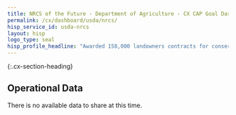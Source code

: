 ```yaml
---
title: NRCS of the Future - Department of Agriculture - CX CAP Goal Dashboard
permalink: /cx/dashboard/usda/nrcs/
hisp_service_id: usda-nrcs
layout: hisp
logo_type: seal
hisp_profile_headline: "Awarded 158,000 landowners contracts for conservation efforts."
---
```


{:.cx-section-heading}
## Operational Data

There is no available data to share at this time. 
